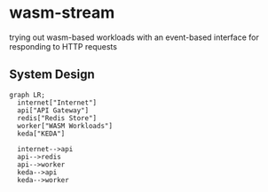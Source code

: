 # wasm-stream
trying out wasm-based workloads with an event-based interface for responding to HTTP requests

## System Design

```mermaid
graph LR;
  internet["Internet"]
  api["API Gateway"]
  redis["Redis Store"]
  worker["WASM Workloads"]
  keda["KEDA"]

  internet-->api
  api-->redis
  api-->worker
  keda-->api
  keda-->worker
```
